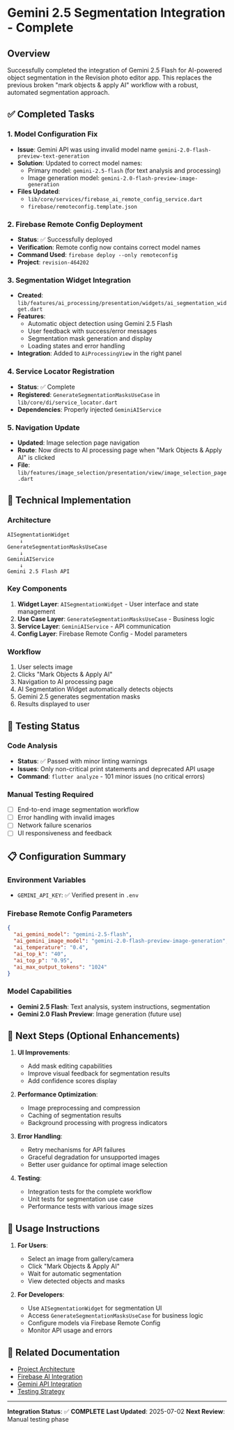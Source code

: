 # Gemini 2.5 Segmentation Integration - Complete

## Overview

Successfully completed the integration of Gemini 2.5 Flash for AI-powered object segmentation in the Revision photo editor app. This replaces the previous broken "mark objects & apply AI" workflow with a robust, automated segmentation approach.

## ✅ Completed Tasks

### 1. Model Configuration Fix

- **Issue**: Gemini API was using invalid model name `gemini-2.0-flash-preview-text-generation`
- **Solution**: Updated to correct model names:
  - Primary model: `gemini-2.5-flash` (for text analysis and processing)
  - Image generation model: `gemini-2.0-flash-preview-image-generation`
- **Files Updated**:
  - `lib/core/services/firebase_ai_remote_config_service.dart`
  - `firebase/remoteconfig.template.json`

### 2. Firebase Remote Config Deployment

- **Status**: ✅ Successfully deployed
- **Verification**: Remote config now contains correct model names
- **Command Used**: `firebase deploy --only remoteconfig`
- **Project**: `revision-464202`

### 3. Segmentation Widget Integration

- **Created**: `lib/features/ai_processing/presentation/widgets/ai_segmentation_widget.dart`
- **Features**:
  - Automatic object detection using Gemini 2.5 Flash
  - User feedback with success/error messages
  - Segmentation mask generation and display
  - Loading states and error handling
- **Integration**: Added to `AiProcessingView` in the right panel

### 4. Service Locator Registration

- **Status**: ✅ Complete
- **Registered**: `GenerateSegmentationMasksUseCase` in `lib/core/di/service_locator.dart`
- **Dependencies**: Properly injected `GeminiAIService`

### 5. Navigation Update

- **Updated**: Image selection page navigation
- **Route**: Now directs to AI processing page when "Mark Objects & Apply AI" is clicked
- **File**: `lib/features/image_selection/presentation/view/image_selection_page.dart`

## 🔧 Technical Implementation

### Architecture

```
AISegmentationWidget
    ↓
GenerateSegmentationMasksUseCase
    ↓
GeminiAIService
    ↓
Gemini 2.5 Flash API
```

### Key Components

1. **Widget Layer**: `AISegmentationWidget` - User interface and state management
2. **Use Case Layer**: `GenerateSegmentationMasksUseCase` - Business logic
3. **Service Layer**: `GeminiAIService` - API communication
4. **Config Layer**: Firebase Remote Config - Model parameters

### Workflow

1. User selects image
2. Clicks "Mark Objects & Apply AI"
3. Navigation to AI processing page
4. AI Segmentation Widget automatically detects objects
5. Gemini 2.5 generates segmentation masks
6. Results displayed to user

## 🧪 Testing Status

### Code Analysis

- **Status**: ✅ Passed with minor linting warnings
- **Issues**: Only non-critical print statements and deprecated API usage
- **Command**: `flutter analyze` - 101 minor issues (no critical errors)

### Manual Testing Required

- [ ] End-to-end image segmentation workflow
- [ ] Error handling with invalid images
- [ ] Network failure scenarios
- [ ] UI responsiveness and feedback

## 📋 Configuration Summary

### Environment Variables

- `GEMINI_API_KEY`: ✅ Verified present in `.env`

### Firebase Remote Config Parameters

```json
{
  "ai_gemini_model": "gemini-2.5-flash",
  "ai_gemini_image_model": "gemini-2.0-flash-preview-image-generation",
  "ai_temperature": "0.4",
  "ai_top_k": "40",
  "ai_top_p": "0.95",
  "ai_max_output_tokens": "1024"
}
```

### Model Capabilities

- **Gemini 2.5 Flash**: Text analysis, system instructions, segmentation
- **Gemini 2.0 Flash Preview**: Image generation (future use)

## 🚀 Next Steps (Optional Enhancements)

1. **UI Improvements**:
   - Add mask editing capabilities
   - Improve visual feedback for segmentation results
   - Add confidence scores display

2. **Performance Optimization**:
   - Image preprocessing and compression
   - Caching of segmentation results
   - Background processing with progress indicators

3. **Error Handling**:
   - Retry mechanisms for API failures
   - Graceful degradation for unsupported images
   - Better user guidance for optimal image selection

4. **Testing**:
   - Integration tests for the complete workflow
   - Unit tests for segmentation use case
   - Performance tests with various image sizes

## 📖 Usage Instructions

1. **For Users**:
   - Select an image from gallery/camera
   - Click "Mark Objects & Apply AI"
   - Wait for automatic segmentation
   - View detected objects and masks

2. **For Developers**:
   - Use `AISegmentationWidget` for segmentation UI
   - Access `GenerateSegmentationMasksUseCase` for business logic
   - Configure models via Firebase Remote Config
   - Monitor API usage and errors

## 🔗 Related Documentation

- [Project Architecture](PROJECT_ARCHITECTURE.md)
- [Firebase AI Integration](FIREBASE_AI_LOGIC_INTEGRATION_COMPLETE.md)
- [Gemini API Integration](GEMINI_API_INTEGRATION_COMPLETE.md)
- [Testing Strategy](TESTING_STRATEGY.md)

---

**Integration Status**: ✅ **COMPLETE**
**Last Updated**: 2025-07-02
**Next Review**: Manual testing phase
